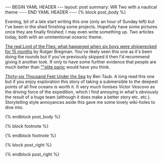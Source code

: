 --- BEGIN YAML HEADER ---
layout: post
summary: WR Two with a nautical theme
---- END YAML HEADER ----
{% block post_body %}

Evening, bit of a late start writing this one (only an hour of Sunday left) but I've been in the shed finishing some projects. Hopefully have some pictures once they are finally finished; I may even write something up. Two articles today, both with an unintentional oceanic theme.

[The real Lord of the Flies: what happened when six boys were shipwrecked for 15 months](https://www.theguardian.com/books/2020/may/09/the-real-lord-of-the-flies-what-happened-when-six-boys-were-shipwrecked-for-15-months) by Rutger Bregman. You've likely seen this one as it's been doing the rounds but if you've previously skipped it then I'd recommend giving it another look. If only to have some further evidence that people are much better than [""elite panic](https://boingboing.net/2013/04/14/elite-panic-why-rich-people-t.html) would have you think.

[Thirty-six Thousand Feet
Under the Sea](https://www.newyorker.com/magazine/2020/05/18/thirty-six-thousand-feet-under-the-sea) by Ben Taub. A long read this one but if you enjoy exploration this story of taking a submersible to the deepest points of all five oceans is worth it. It very much lionises Victor Vescovo as the driving force of the expedition, which I find annoying in what's obviously the result of a huge team (although it does make a better story etc. etc.). Storytelling style annoyances aside this gave me some lovely wiki-holes to dive into. 

{% endblock post_body %}

{% block footnote %}

{% endblock footnote %}

{% block post_right %}

{% endblock post_right %}

